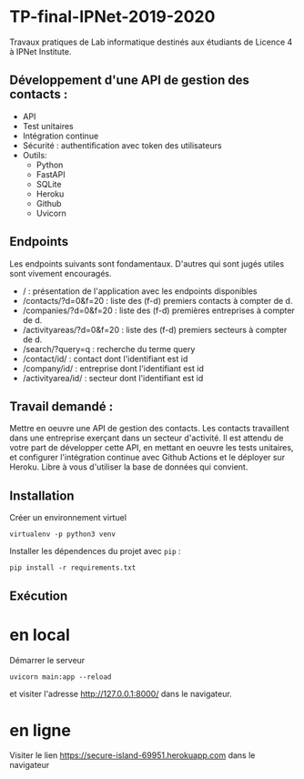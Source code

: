 # TP-final-IPNet-2019-2020
Travaux pratiques de Lab informatique destinés aux étudiants de Licence 4 à IPNet Institute.

## Développement d'une API de gestion des contacts : 
- API
- Test unitaires
- Intégration continue
- Sécurité : authentification avec token des utilisateurs
- Outils: 
   - Python
   - FastAPI
   - SQLite
   - Heroku
   - Github
   - Uvicorn
   
## Endpoints
Les endpoints suivants sont fondamentaux. D'autres qui sont jugés utiles sont vivement encouragés.
- / : présentation de l'application avec les endpoints disponibles
- /contacts/?d=0&f=20 : liste des (f-d) premiers contacts à compter de d.
- /companies/?d=0&f=20 : liste des (f-d) premières entreprises à compter de d.
- /activityareas/?d=0&f=20 : liste des (f-d) premiers secteurs à compter de d.
- /search/?query=q : recherche du terme query
- /contact/id/ : contact dont l'identifiant est id
- /company/id/ : entreprise dont l'identifiant est id
- /activityarea/id/ : secteur dont l'identifiant est id


## Travail demandé :

Mettre en oeuvre une API de gestion des contacts. Les contacts travaillent dans une entreprise exerçant dans un secteur d'activité.
Il est attendu de votre part de développer cette API, en mettant en oeuvre les tests unitaires, et configurer l'intégration continue avec Github Actions et le déployer sur Heroku.
Libre à vous d'utiliser la base de données qui convient.


## Installation

Créer un environnement virtuel
```
virtualenv -p python3 venv
```

Installer les dépendences du projet avec `pip` :
```
pip install -r requirements.txt
```


## Exécution

# en local
Démarrer le serveur
```
uvicorn main:app --reload
```
et visiter l'adresse http://127.0.0.1:8000/ dans le navigateur.

# en ligne
Visiter le lien https://secure-island-69951.herokuapp.com dans le navigateur
